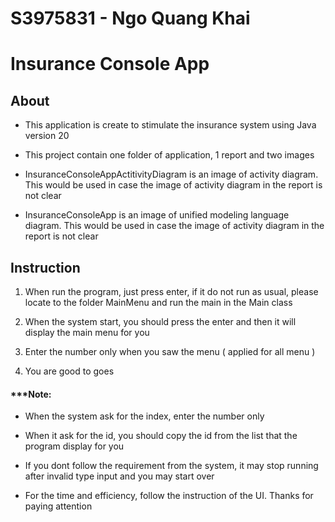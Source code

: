 <h1>S3975831 - Ngo Quang Khai </h1>
<h1>Insurance Console App </h1>

<h2>About</h2>

- This application is create to stimulate the insurance system using Java version 20

- This project contain one folder of application, 1 report and two images

- InsuranceConsoleAppActitivityDiagram is an image of activity diagram. This would be used in case
  the image of activity diagram in the report is not clear

- InsuranceConsoleApp is an image of unified modeling language diagram. This would be used in case
  the image of activity diagram in the report is not clear

<h2>Instruction</h2>

1. When run the program, just press enter, if it do not run as usual, please locate to the folder MainMenu and run the main in the Main class

2. When the system start, you should press the enter and then it will display the main menu for you

3. Enter the number only when you saw the menu ( applied for all menu )

4. You are good to goes


<h4>***Note:</h4>

- When the system ask for the index, enter the number only

- When it ask for the id, you should copy the id from the list that the program display for you

- If you dont follow the requirement from the system, it may stop running after invalid type input and you may start over

- For the time and efficiency, follow the instruction of the UI. Thanks for paying attention
